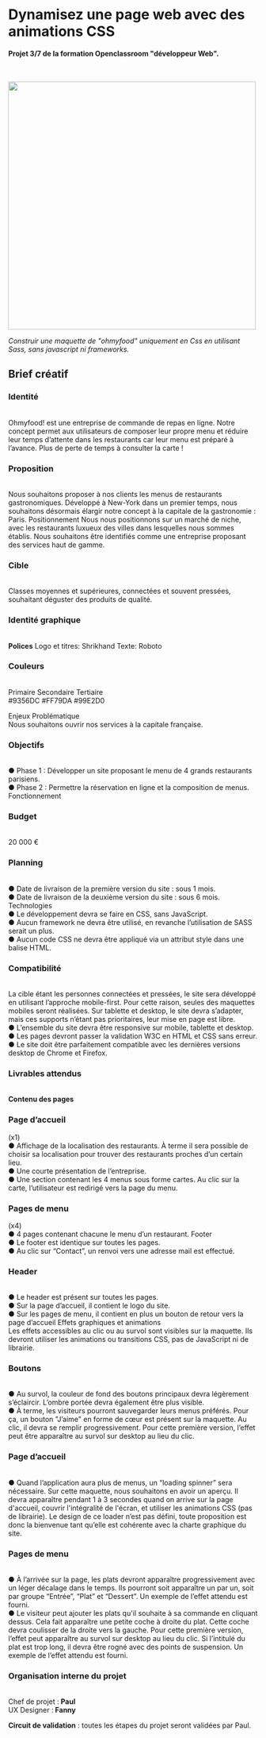 
<h1>Dynamisez une page web avec des animations CSS</h1>
<strong>Projet 3/7 de la formation Openclassroom "développeur Web".</strong><br/><br/><br/>


<img src="https://user.oc-static.com/upload/2020/08/24/15982605908418_Maquettes%20Ohmyfood.jpg" width=500/><br/>

<em>Construir une maquette de "ohmyfood" uniquement en Css en utilisant Sass, sans javascript ni frameworks.</em>

<h2>Brief créatif</h2>

<h3>Identité</h3><br/>
Ohmyfood! est une entreprise de commande de repas en ligne. Notre concept permet aux
utilisateurs de composer leur propre menu et réduire leur temps d’attente dans les
restaurants car leur menu est préparé à l’avance. Plus de perte de temps à consulter la carte
!

<h3>Proposition</h3><br/>
Nous souhaitons proposer à nos clients les menus de restaurants gastronomiques.
Développé à New-York dans un premier temps, nous souhaitons désormais élargir notre
concept à la capitale de la gastronomie : Paris.
Positionnement
Nous nous positionnons sur un marché de niche, avec les restaurants luxueux des villes
dans lesquelles nous sommes établis. Nous souhaitons être identifiés comme une
entreprise proposant des services haut de gamme.

<h3>Cible</h3><br/>
Classes moyennes et supérieures, connectées et souvent pressées, souhaitant déguster des
produits de qualité.

<h3>Identité graphique</h3><br/>
<strong>Polices</strong>
Logo et titres: Shrikhand
Texte: Roboto

<h3>Couleurs</h3><br/>
Primaire Secondaire Tertiaire<br/>
#9356DC #FF79DA #99E2D0

<h3g>Enjeux
Problématique</h3><br/>
Nous souhaitons ouvrir nos services à la capitale française.

<h3>Objectifs</h3><br/>
● Phase 1 : Développer un site proposant le menu de 4 grands restaurants parisiens.<br/>
● Phase 2 : Permettre la réservation en ligne et la composition de menus.
Fonctionnement<br/>

<h3>Budget</h3><br/>
20 000 €

<h3>Planning</h3><br/>
● Date de livraison de la première version du site : sous 1 mois.<br/>
● Date de livraison de la deuxième version du site : sous 6 mois.<br/>
Technologies<br/>
● Le développement devra se faire en CSS, sans JavaScript.<br/>
● Aucun framework ne devra être utilisé, en revanche l’utilisation de SASS serait un
plus.<br/>
● Aucun code CSS ne devra être appliqué via un attribut style dans une balise HTML.<br/>



<h3>Compatibilité</h3><br/>
La cible étant les personnes connectées et pressées, le site sera développé en utilisant
l’approche mobile-first. Pour cette raison, seules des maquettes mobiles seront réalisées.
Sur tablette et desktop, le site devra s’adapter, mais ces supports n’étant pas prioritaires,
leur mise en page est libre.<br/>
● L’ensemble du site devra être responsive sur mobile, tablette et desktop.<br/>
● Les pages devront passer la validation W3C en HTML et CSS sans erreur.<br/>
● Le site doit être parfaitement compatible avec les dernières versions desktop de
Chrome et Firefox.<br/>

<h3>Livrables attendus</h3><br/>
 <strong>Contenu des pages</strong><br/>
 
<h3>Page d’accueil</h3> (x1)<br/>
● Affichage de la localisation des restaurants. À terme il sera possible de choisir sa
localisation pour trouver des restaurants proches d’un certain lieu.<br/>
● Une courte présentation de l’entreprise.<br/>
● Une section contenant les 4 menus sous forme cartes. Au clic sur la carte,
l’utilisateur est redirigé vers la page du menu.<br/>

<h3>Pages de menu </h3>(x4)<br/>
● 4 pages contenant chacune le menu d’un restaurant.
Footer<br/>
● Le footer est identique sur toutes les pages.<br/>
● Au clic sur “Contact”, un renvoi vers une adresse mail est effectué.<br/>

<h3>Header</h3><br/>
● Le header est présent sur toutes les pages.<br/>
● Sur la page d’accueil, il contient le logo du site.<br/>
● Sur les pages de menu, il contient en plus un bouton de retour vers la page d’accueil
 Effets graphiques et animations<br/>
Les effets accessibles au clic ou au survol sont visibles sur la maquette. Ils devront utiliser
les animations ou transitions CSS, pas de JavaScript ni de librairie.<br/>

<h3>Boutons</h3><br/>
● Au survol, la couleur de fond des boutons principaux devra légèrement s’éclaircir.
L’ombre portée devra également être plus visible.<br/>
● À terme, les visiteurs pourront sauvegarder leurs menus préférés. Pour ça, un
bouton "J’aime" en forme de cœur est présent sur la maquette. Au clic, il devra se
remplir progressivement. Pour cette première version, l’effet peut être apparaître au
survol sur desktop au lieu du clic.<br/>

<h3>Page d’accueil</h3><br/>
● Quand l’application aura plus de menus, un “loading spinner” sera nécessaire. Sur
cette maquette, nous souhaitons en avoir un aperçu. Il devra apparaître pendant 1 à
3 secondes quand on arrive sur la page d'accueil, couvrir l'intégralité de l'écran, et
utiliser les animations CSS (pas de librairie). Le design de ce loader n’est pas défini,
toute proposition est donc la bienvenue tant qu’elle est cohérente avec la charte
graphique du site.<br/>

<h3>Pages de menu</h3><br/>
● À l’arrivée sur la page, les plats devront apparaître progressivement avec un léger
décalage dans le temps. Ils pourront soit apparaître un par un, soit par groupe
“Entrée”, “Plat” et “Dessert”. Un exemple de l’effet attendu est fourni.<br/>
● Le visiteur peut ajouter les plats qu'il souhaite à sa commande en cliquant dessus.
Cela fait apparaître une petite coche à droite du plat. Cette coche devra coulisser de
la droite vers la gauche. Pour cette première version, l’effet peut apparaître au survol
sur desktop au lieu du clic. Si l’intitulé du plat est trop long, il devra être rogné avec
des points de suspension. Un exemple de l’effet attendu est fourni.<br/>

<h3>Organisation interne du projet</h3><br/>
Chef de projet :<strong> Paul</strong><br/>
UX Designer :<strong> Fanny</strong><br/>

<strong>Circuit de validation</strong> : toutes les étapes du projet seront validées par Paul.
